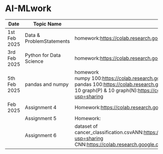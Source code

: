 # AI-MLwork

| Date| Topic Name | Learning |
|-----|------------|----------|
|1st Feb 2025|Data & ProblemStatements |homework:https://colab.research.google.com/drive/1GC9Ty-RC3E5LZy09c-y2Bgt3Kwq_zevp?usp=sharing |
|3rd Feb 2025|Python for Data Science | homework:https://colab.research.google.com/drive/19MDnhNGlgdGGNlis44TdRuMVFXF-VA1k?usp=sharing|
|5th Feb 2025| pandas and numpy|homework <br> numpy 100:https://colab.research.google.com/drive/1FZbVTK8nMOZq3CPswFWkivKdKOt_MEFO?usp=sharing <br>pandas 100:https://colab.research.google.com/drive/1fofj2DiW2LHNSFusCw0KAnReU1krU8H4?usp=sharing <br>10 graph(P) & 10 graph(N):https://colab.research.google.com/drive/18gBQjWHJ1tLXoBcehPABal5pAV4YNdAv?usp=sharing|
| Feb 2025|Assignment 4|Homework:https://colab.research.google.com/drive/1BmSMSShwkJGPwUbQJYKDK8N7Ga0BhrHt?usp=sharing|
||Assignment 5|Homework:|
||Assignment 6|dataset of cancer_classification.csvANN:https://colab.research.google.com/drive/1COb3q6KYsHZFJqOOPMkOhyrbKbXOzJBy?usp=sharing <br>CNN:https://colab.research.google.com/drive/14l58sA9uZ9REPSY965M3CgLZRKTeM82w?usp=sharing|
